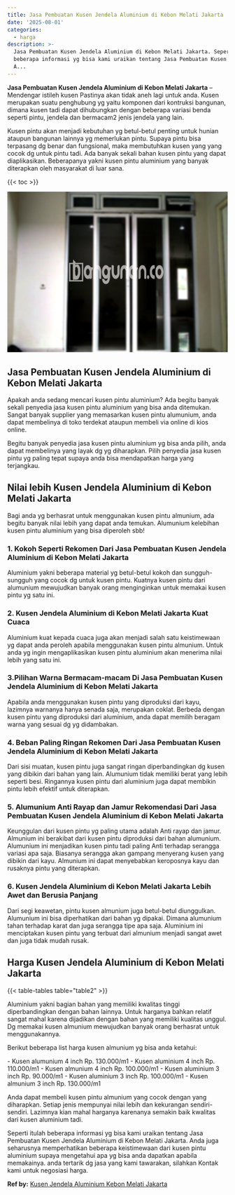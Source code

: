 ```yaml
---
title: Jasa Pembuatan Kusen Jendela Aluminium di Kebon Melati Jakarta
date: '2025-08-01'
categories:
  - harga
description: >-
  Jasa Pembuatan Kusen Jendela Aluminium di Kebon Melati Jakarta. Seperti itulah
  beberapa informasi yg bisa kami uraikan tentang Jasa Pembuatan Kusen Jendela
  A...
---
```


**Jasa Pembuatan Kusen Jendela Aluminium di Kebon Melati Jakarta** – Mendengar istileh kusen Pastinya akan tidak aneh lagi untuk anda. Kusen merupakan suatu penghubung yg yaitu komponen dari kontruksi bangunan, dimana kusen tadi dapat dihubungkan dengan beberapa variasi benda seperti pintu, jendela dan bermacam2 jenis jendela yang lain.

Kusen pintu akan menjadi kebutuhan yg betul-betul penting untuk hunian ataupun bangunan lainnya yg memerlukan pintu. Supaya pintu bisa terpasang dg benar dan fungsional, maka membutuhkan kusen yang yang cocok dg untuk pintu tadi. Ada banyak sekali bahan kusen pintu yang dapat diaplikasikan. Beberapanya yakni kusen pintu aluminium yang banyak diterapkan oleh masyarakat di luar sana.

{{< toc >}}

![Jasa Pembuatan Kusen Jendela Aluminium di Kebon Melati Jakarta](/images/harga-kusen-jendela-alumunium-39.png)

## Jasa Pembuatan Kusen Jendela Aluminium di Kebon Melati Jakarta

Apakah anda sedang mencari kusen pintu aluminium? Ada begitu banyak sekali penyedia jasa kusen pintu aluminium yang bisa anda ditemukan. Sangat banyak supplier yang memasarkan kusen pintu alumunium, anda dapat membelinya di toko terdekat ataupun membeli via online di kios online.

Begitu banyak penyedia jasa kusen pintu aluminium yg bisa anda pilih, anda dapat membelinya yang layak dg yg diharapkan. Pilih penyedia jasa kusen pintu yg paling tepat supaya anda bisa mendapatkan harga yang terjangkau.

## Nilai lebih Kusen Jendela Aluminium di Kebon Melati Jakarta

Bagi anda yg berhasrat untuk menggunakan kusen pintu almunium, ada begitu banyak nilai lebih yang dapat anda temukan. Alumunium kelebihan kusen pintu aluminium yang bisa diperoleh sbb!

### 1\. Kokoh Seperti Rekomen Dari Jasa Pembuatan Kusen Jendela Aluminium di Kebon Melati Jakarta

Aluminium yakni beberapa material yg betul-betul kokoh dan sungguh-sungguh yang cocok dg untuk kusen pintu. Kuatnya kusen pintu dari alumunium mewujudkan banyak orang menginginkan untuk memakai kusen pintu yg satu ini.

### 2\. Kusen Jendela Aluminium di Kebon Melati Jakarta Kuat Cuaca

Aluminium kuat kepada cuaca juga akan menjadi salah satu keistimewaan yg dapat anda peroleh apabila menggunakan kusen pintu almunium. Untuk anda yg ingin mengaplikasikan kusen pintu aluminium akan menerima nilai lebih yang satu ini.

### 3.Pilihan Warna Bermacam-macam Di Jasa Pembuatan Kusen Jendela Aluminium di Kebon Melati Jakarta

Apabila anda menggunakan kusen pintu yang diproduksi dari kayu, lazimnya warnanya hanya senada saja, merupakan coklat. Berbeda dengan kusen pintu yang diproduksi dari aluminium, anda dapat memilih beragam warna yang sesuai dg yg didambakan.

### 4\. Beban Paling Ringan Rekomen Dari Jasa Pembuatan Kusen Jendela Aluminium di Kebon Melati Jakarta

Dari sisi muatan, kusen pintu juga sangat ringan diperbandingkan dg kusen yang dibikin dari bahan yang lain. Alumunium tidak memiliki berat yang lebih seperti besi. Ringannya kusen pintu dari aluminium juga dapat membikin pintu lebih efektif untuk diterapkan.

### 5\. Alumunium Anti Rayap dan Jamur Rekomendasi Dari Jasa Pembuatan Kusen Jendela Aluminium di Kebon Melati Jakarta

Keunggulan dari kusen pintu yg paling utama adalah Anti rayap dan jamur. Almunium ini berakibat dari kusen pintu diproduksi dari bahan alumunium. Alumunium ini menjadikan kusen pintu tadi paling Anti terhadap serangga variasi apa saja. Biasanya serangga akan gampang menyerang kusen yang dibikin dari kayu. Almunium ini dapat menyebabkan keroposnya kayu dan rusaknya pintu yang diterapkan.

### 6\. Kusen Jendela Aluminium di Kebon Melati Jakarta Lebih Awet dan Berusia Panjang

Dari segi keawetan, pintu kusen almunium juga betul-betul diunggulkan. Alumunium ini bisa diperhatikan dari bahan yg dipakai. Dimana alumunium tahan terhadap karat dan juga serangga tipe apa saja. Aluminium ini menciptakan kusen pintu yang terbuat dari almunium menjadi sangat awet dan juga tidak mudah rusak.

## Harga Kusen Jendela Aluminium di Kebon Melati Jakarta

{{< table-tables table="table2" >}}

Aluminium yakni bagian bahan yang memiliki kwalitas tinggi diperbandingkan dengan bahan lainnya. Untuk harganya bahkan relatif sangat mahal karena dijadikan dengan bahan yang memiliki kualitas unggul. Dg memakai kusen almunium mewujudkan banyak orang berhasrat untuk menggunakannya.

Berikut beberapa list harga kusen almunium yg bisa anda ketahui:

\- Kusen alumunium 4 inch Rp. 130.000/m1 - Kusen aluminium 4 inch Rp. 110.000/m1 - Kusen almunium 4 inch Rp. 100.000/m1 - Kusen aluminium 3 inch Rp. 90.000/m1 - Kusen aluminium 3 inch Rp. 100.000/m1 - Kusen almunium 3 inch Rp. 130.000/m1

Anda dapat membeli kusen pintu almunium yang cocok dengan yang diharapkan. Setiap jenis mempunyai nilai lebih dan kekurangan sendiri-sendiri. Lazimnya kian mahal harganya karenanya semakin baik kwalitas dari kusen aluminium tadi.

Seperti itulah beberapa informasi yg bisa kami uraikan tentang Jasa Pembuatan Kusen Jendela Aluminium di Kebon Melati Jakarta. Anda juga seharusnya memperhatikan beberapa keistimewaan dari kusen pintu aluminium supaya mengetahui apa yg bisa anda dapatkan apabila memakainya. anda tertarik dg jasa yang kami tawarakan, silahkan Kontak kami untuk negosiasi harga.

**Ref by:** [Kusen Jendela Aluminium Kebon Melati Jakarta](https://id.wikipedia.org/wiki/Kusen)
